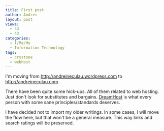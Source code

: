 ```yaml
---
title: First post
author: Andrei
layout: post
views:
  - 43
  - 43
categories:
  - I/Me/My
  - Information Technology
tags:
  - crystone
  - webhost
---
```

I'm moving from <http://andreineculau.wordpress.com> to <http://andreineculau.com> .

There have been quite some hick-ups. All of them related to web hosting. Just don't look for substitutes and bargains. [DreamHost][1] is what every person with some sane principles/standards deserves.

I have decided not to import my older writings. In some cases, I will move the flow here, but that won't be a general measure. This way links and search ratings will be preserved.

 [1]: http://www.dreamhost.com